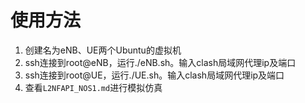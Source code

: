 # 使用方法
1. 创建名为eNB、UE两个Ubuntu的虚拟机
2. ssh连接到root@eNB，运行./eNB.sh。输入clash局域网代理ip及端口
3. ssh连接到root@UE，运行./UE.sh。输入clash局域网代理ip及端口
4. 查看`L2NFAPI_NOS1.md`进行模拟仿真